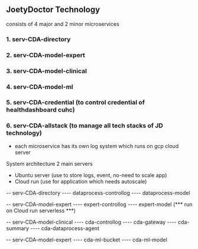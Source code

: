 ## JoetyDoctor Technology
consists of 4 major and 2 minor microservices

### 1. serv-CDA-directory 
### 2. serv-CDA-model-expert
### 3. serv-CDA-model-clinical
### 4. serv-CDA-model-ml


### 5. serv-CDA-credential (to control credential of healthdashboard cuhc)
### 6. serv-CDA-allstack (to manage all tech stacks of JD technology)

- each microservice has its own log system which runs on gcp cloud server

System architecture
2 main servers
- Ubuntu server (use to store logs, event, no-need to scale app)
- Cloud run (use for application which needs autoscale)

-- serv-CDA-directory 
---- dataprocess-controllog
---- dataprocess-model

-- serv-CDA-model-expert 
---- expert-controllog
---- expert-model (*** run on Cloud run serverless ***)

-- serv-CDA-model-clinical 
---- cda-controllog
---- cda-gateway
---- cda-summary
---- cda-dataprocess-agent

-- serv-CDA-model-expert 
---- cda-ml-bucket
---- cda-ml-model